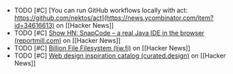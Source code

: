 - TODO [#C] [You can run GitHub workflows locally with act: https://github.com/nektos/act](https://news.ycombinator.com/item?id=34616613) on [[Hacker News]]
- TODO [#C] [Show HN: SnapCode – a real Java IDE in the browser (reportmill.com)](https://news.ycombinator.com/item?id=39301586) on [[Hacker News]]
- TODO [#C] [Billion File Filesystem (liw.fi)](https://news.ycombinator.com/item?id=39273085) on [[Hacker News]]
- TODO [#C] [Web design inspiration catalog (curated.design)](https://news.ycombinator.com/item?id=39301034) on [[Hacker News]]